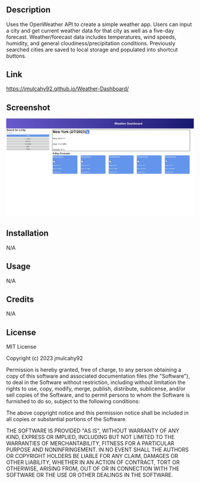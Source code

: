 # <Weather Dashboard>

## Description

Uses the OpenWeather API to create a simple weather app. Users can input a city and get current weather data for that city as well as a five-day forecast. Weather/forecast data includes temperatures, wind speeds, humidity, and general cloudiness/precipitation conditions. Previously searched cities are saved to local storage and populated into shortcut buttons.

## Link

https://jmulcahy92.github.io/Weather-Dashboard/

## Screenshot

![Screenshot of Weather Dashboard webpage](./assets/images/weather-dashboard.jpg)

## Installation

N/A

## Usage

N/A

## Credits

N/A

## License

MIT License

Copyright (c) 2023 jmulcahy92

Permission is hereby granted, free of charge, to any person obtaining a copy
of this software and associated documentation files (the "Software"), to deal
in the Software without restriction, including without limitation the rights
to use, copy, modify, merge, publish, distribute, sublicense, and/or sell
copies of the Software, and to permit persons to whom the Software is
furnished to do so, subject to the following conditions:

The above copyright notice and this permission notice shall be included in all
copies or substantial portions of the Software.

THE SOFTWARE IS PROVIDED "AS IS", WITHOUT WARRANTY OF ANY KIND, EXPRESS OR
IMPLIED, INCLUDING BUT NOT LIMITED TO THE WARRANTIES OF MERCHANTABILITY,
FITNESS FOR A PARTICULAR PURPOSE AND NONINFRINGEMENT. IN NO EVENT SHALL THE
AUTHORS OR COPYRIGHT HOLDERS BE LIABLE FOR ANY CLAIM, DAMAGES OR OTHER
LIABILITY, WHETHER IN AN ACTION OF CONTRACT, TORT OR OTHERWISE, ARISING FROM,
OUT OF OR IN CONNECTION WITH THE SOFTWARE OR THE USE OR OTHER DEALINGS IN THE
SOFTWARE.
